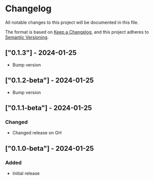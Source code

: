 # Changelog

All notable changes to this project will be documented in this file.

The format is based on [Keep a Changelog](https://keepachangelog.com/en/1.0.0/),
and this project adheres to [Semantic Versioning](https://semver.org/spec/v2.0.0.html).

## ["0.1.3"] - 2024-01-25

- Bump version

## ["0.1.2-beta"] - 2024-01-25

- Bump version

## ["0.1.1-beta"] - 2024-01-25

### Changed

- Changed release on GH

## ["0.1.0-beta"] - 2024-01-25

### Added

- Initial release
